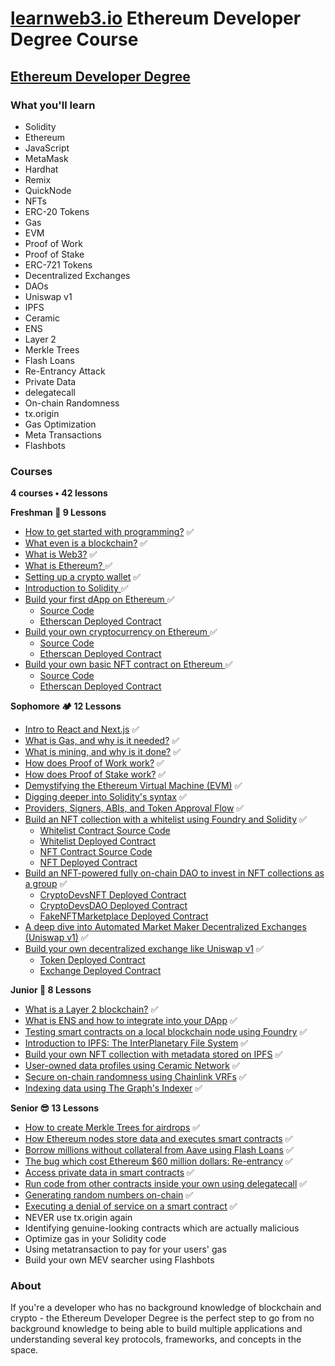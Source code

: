 # [learnweb3.io](https://learnweb3.io/) Ethereum Developer Degree Course

## [Ethereum Developer Degree](https://learnweb3.io/degrees/ethereum-developer-degree/)

### What you'll learn
- Solidity
- Ethereum
- JavaScript
- MetaMask
- Hardhat
- Remix
- QuickNode
- NFTs
- ERC-20 Tokens
- Gas
- EVM
- Proof of Work
- Proof of Stake
- ERC-721 Tokens
- Decentralized Exchanges
- DAOs
- Uniswap v1
- IPFS
- Ceramic
- ENS
- Layer 2
- Merkle Trees
- Flash Loans
- Re-Entrancy Attack
- Private Data
- delegatecall
- On-chain Randomness
- tx.origin
- Gas Optimization
- Meta Transactions
- Flashbots

### Courses

**4 courses • 42 lessons**


**Freshman 🚀 9 Lessons**

- [How to get started with programming?](https://learnweb3.io/degrees/ethereum-developer-degree/freshman/how-to-get-started-with-programming/) ✅
- [What even is a blockchain?](https://learnweb3.io/degrees/ethereum-developer-degree/freshman/what-even-is-a-blockchain/) ✅
- [What is Web3?](https://learnweb3.io/degrees/ethereum-developer-degree/freshman/what-is-web3/) ✅
- [What is Ethereum? ](https://learnweb3.io/degrees/ethereum-developer-degree/freshman/what-is-ethereum/) ✅
- [Setting up a crypto wallet](https://learnweb3.io/degrees/ethereum-developer-degree/freshman/setting-up-a-crypto-wallet/) ✅
- [Introduction to Solidity ](https://learnweb3.io/degrees/ethereum-developer-degree/freshman/introduction-to-solidity/) ✅
- [Build your first dApp on Ethereum ](https://learnweb3.io/degrees/ethereum-developer-degree/freshman/build-your-first-d-app-on-ethereum/) ✅
  - [Source Code](https://github.com/mishraji874/learnweb3.io-Ethereum-Degree-Course/tree/main/build-your-first-dapp-on-ethereum) 
  - [Etherscan Deployed Contract](https://sepolia.etherscan.io/address/0xAE78706F961f42f3503B14B5B1E4f1f4e0A7D751)
- [Build your own cryptocurrency on Ethereum ](https://learnweb3.io/degrees/ethereum-developer-degree/freshman/build-your-own-cryptocurrency-on-ethereum/) ✅
  - [Source Code](https://github.com/mishraji874/learnweb3.io-Ethereum-Degree-Course/blob/main/build-your-own-cryptocurrency-on-ethereum/LW3Token.sol) 
  - [Etherscan Deployed Contract](https://sepolia.etherscan.io/address/0x7259D66C4d5148e4f509f80Bc5b855Be53B8ce2D)
- [Build your own basic NFT contract on Ethereum ](https://learnweb3.io/degrees/ethereum-developer-degree/freshman/build-your-own-basic-nft-contract-on-ethereum/) ✅
  - [Source Code](https://github.com/mishraji874/learnweb3.io-Ethereum-Degree-Course/blob/main/build-your-own-basic-nft-contract/src/NFTee.sol) 
  - [Etherscan Deployed Contract](https://sepolia.etherscan.io/address/0xF611adA1f67fca9751cFB3a23cD41bf9b657aaFd)

**Sophomore 🏕️ 12 Lessons**

- [Intro to React and Next.js](https://learnweb3.io/degrees/ethereum-developer-degree/sophomore/intro-to-react-and-next-js/) ✅
- [What is Gas, and why is it needed?](https://learnweb3.io/degrees/ethereum-developer-degree/sophomore/what-is-gas-and-why-is-it-needed/) ✅
- [What is mining, and why is it done?](https://learnweb3.io/degrees/ethereum-developer-degree/sophomore/what-is-mining-and-why-is-it-done/) ✅
- [How does Proof of Work work?](https://learnweb3.io/degrees/ethereum-developer-degree/sophomore/how-does-proof-of-work-work/) ✅
- [How does Proof of Stake work?](https://learnweb3.io/degrees/ethereum-developer-degree/sophomore/how-does-proof-of-stake-work/) ✅
- [Demystifying the Ethereum Virtual Machine (EVM)](https://learnweb3.io/degrees/ethereum-developer-degree/sophomore/demystifying-the-ethereum-virtual-machine-evm/) ✅
- [Digging deeper into Solidity's syntax](https://learnweb3.io/degrees/ethereum-developer-degree/sophomore/digging-deeper-into-soliditys-syntax/) ✅
- [Providers, Signers, ABIs, and Token Approval Flow](https://learnweb3.io/degrees/ethereum-developer-degree/sophomore/providers-signers-abis-and-token-approval-flow/) ✅
- [Build an NFT collection with a whitelist using Foundry and Solidity](https://learnweb3.io/degrees/ethereum-developer-degree/sophomore/build-an-nft-collection-with-a-whitelist-using-foundry-and-solidity/) ✅
  - [Whitelist Contract Source Code](https://github.com/mishraji874/learnweb3.io-Ethereum-Degree-Course/blob/main/build-an-nft-collection-with-whitelist-using-foundry-and-solidity/Whitelist.sol)
  - [Whitelist Deployed Contract](https://sepolia.etherscan.io/address/0x4b8e0bd9c56d391176c0c04e30c97e0bb90fde28#code)
  - [NFT Contract Source Code](https://github.com/mishraji874/learnweb3.io-Ethereum-Degree-Course/blob/main/build-an-nft-collection-with-whitelist-using-foundry-and-solidity/CryptoDevs.sol)
  - [NFT Deployed Contract](https://sepolia.etherscan.io/address/0xa1649bfb46945ef7aedd882eba51e93119448d7f)
- [Build an NFT-powered fully on-chain DAO to invest in NFT collections as a group](https://learnweb3.io/degrees/ethereum-developer-degree/sophomore/build-an-nft-powered-fully-on-chain-dao-to-invest-in-nft-collections-as-a-group/) ✅
  - [CryptoDevsNFT Deployed Contract](https://sepolia.etherscan.io/address/0x4c66496356E70E1D4B668534c03Fb3729Ad4F8B4)
  - [CryptoDevsDAO Deployed Contract](https://sepolia.etherscan.io/address/0x5fAf508cD6DC8F07B9CB7B574c0913BeA6fE0688)
  - [FakeNFTMarketplace Deployed Contract](https://sepolia.etherscan.io/address/0xc494f8C8112827A0d0FC7B8c0fC044a904C704e6)
- [A deep dive into Automated Market Maker Decentralized Exchanges (Uniswap v1)](https://learnweb3.io/degrees/ethereum-developer-degree/sophomore/a-deep-dive-into-automated-market-maker-decentralized-exchanges-uniswap-v1/) ✅
- [Build your own decentralized exchange like Uniswap v1](https://learnweb3.io/degrees/ethereum-developer-degree/sophomore/build-your-own-decentralized-exchange-like-uniswap-v1/) ✅
  - [Token Deployed Contract](https://sepolia.etherscan.io/address/0x9e46da0f9b7318381f3831f42e73c009560406e4)
  - [Exchange Deployed Contract](https://sepolia.etherscan.io/address/0xdd805c47a619029fecffd5a657c2206c1cb4d6be)

**Junior 👷 8 Lessons**

- [What is a Layer 2 blockchain?](https://learnweb3.io/degrees/ethereum-developer-degree/junior/what-is-a-layer-2-blockchain/) ✅
- [What is ENS and how to integrate into your DApp](https://learnweb3.io/degrees/ethereum-developer-degree/junior/what-is-ens-and-how-to-integrate-into-your-d-app/) ✅
- [Testing smart contracts on a local blockchain node using Foundry](https://learnweb3.io/courses/junior/testing-smart-contracts-on-a-local-blockchain-node-using-foundry/) ✅
- [Introduction to IPFS: The InterPlanetary File System](https://learnweb3.io/courses/junior/introduction-to-ipfs-the-inter-planetary-file-system/) ✅
- [Build your own NFT collection with metadata stored on IPFS](https://learnweb3.io/courses/junior/build-your-own-nft-collection-with-metadata-stored-on-ipfs/) ✅
- [User-owned data profiles using Ceramic Network](https://learnweb3.io/degrees/ethereum-developer-degree/junior/user-owned-data-profiles-using-ceramic-network/) ✅
- [Secure on-chain randomness using Chainlink VRFs](https://learnweb3.io/courses/junior/secure-on-chain-randomness-using-chainlink-vrfs/) ✅
- [Indexing data using The Graph's Indexer](https://learnweb3.io/degrees/ethereum-developer-degree/junior/indexing-data-using-the-graphs-indexer/) ✅

**Senior 😎 13 Lessons**

- [How to create Merkle Trees for airdrops](https://learnweb3.io/degrees/ethereum-developer-degree/senior/how-to-create-merkle-trees-for-airdrops/) ✅
- [How Ethereum nodes store data and executes smart contracts](https://learnweb3.io/degrees/ethereum-developer-degree/senior/how-ethereum-nodes-store-data-and-executes-smart-contracts/) ✅
- [Borrow millions without collateral from Aave using Flash Loans](https://learnweb3.io/degrees/ethereum-developer-degree/senior/borrow-millions-without-collateral-from-aave-using-flash-loans/) ✅
- [The bug which cost Ethereum $60 million dollars: Re-entrancy](https://learnweb3.io/degrees/ethereum-developer-degree/senior/the-bug-which-cost-ethereum-60-million-dollars-re-entrancy/) ✅
- [Access private data in smart contracts](https://learnweb3.io/degrees/ethereum-developer-degree/senior/access-private-data-in-smart-contracts/) ✅
- [Run code from other contracts inside your own using delegatecall](https://learnweb3.io/degrees/ethereum-developer-degree/senior/run-code-from-other-contracts-inside-your-own-using-delegatecall/) ✅
- [Generating random numbers on-chain](https://learnweb3.io/degrees/ethereum-developer-degree/senior/generating-random-numbers-on-chain/) ✅
- [Executing a denial of service on a smart contract](https://learnweb3.io/degrees/ethereum-developer-degree/senior/executing-a-denial-of-service-on-a-smart-contract/) ✅
- NEVER use tx.origin again
- Identifying genuine-looking contracts which are actually malicious
- Optimize gas in your Solidity code
- Using metatransaction to pay for your users' gas
- Build your own MEV searcher using Flashbots

### About

If you're a developer who has no background knowledge of blockchain and crypto - the Ethereum Developer Degree is the perfect step to go from no background knowledge to being able to build multiple applications and understanding several key protocols, frameworks, and concepts in the space.